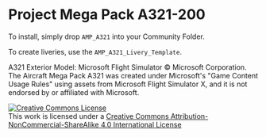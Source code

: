 # Project Mega Pack A321-200

To install, simply drop `AMP_A321` into your Community Folder.

To create liveries, use the `AMP_A321_Livery_Template`.

A321 Exterior Model: Microsoft Flight Simulator © Microsoft Corporation. The Aircraft Mega Pack A321 was created under Microsoft's "Game Content Usage Rules" using assets from Microsoft Flight Simulator X, and it is not endorsed by or affiliated with Microsoft.

<a rel="license" href="http://creativecommons.org/licenses/by-nc-sa/4.0/"><img alt="Creative Commons License" style="border-width:0" src="https://i.creativecommons.org/l/by-nc-sa/4.0/88x31.png" /></a><br />This work is licensed under a <a rel="license" href="http://creativecommons.org/licenses/by-nc-sa/4.0/">Creative Commons Attribution-NonCommercial-ShareAlike 4.0 International License</a>
